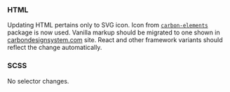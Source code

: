 ### HTML

Updating HTML pertains only to SVG icon. Icon from [`carbon-elements`](https://github.com/IBM/carbon-elements) package is now used. Vanilla markup should be migrated to one shown in [carbondesignsystem.com](https://next.carbondesignsystem.com/components/code-snippet/code) site. React and other framework variants should reflect the change automatically.

### SCSS

No selector changes.
